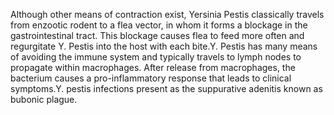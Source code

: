 Although other means of contraction exist, Yersinia Pestis classically travels from enzootic rodent to a flea vector, in whom it forms a blockage in the gastrointestinal tract. This blockage causes flea to feed more often and regurgitate Y. Pestis into the host with each bite.Y. Pestis has many means of avoiding the immune system and typically travels to lymph nodes to propagate within macrophages. After release from macrophages, the bacterium causes a pro-inflammatory response that leads to clinical symptoms.Y. pestis infections present as the suppurative adenitis known as bubonic plague.